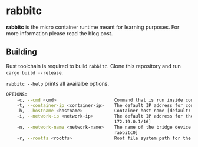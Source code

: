 # rabbitc

**rabbitc** is the micro container runtime meant for learning purposes. For more information please read the blog post.

## Building

Rust toolchain is required to build `rabbitc`. Clone this repository and run `cargo build --release`.

`rabbitc --help` prints all availalbe options.

```bash
OPTIONS:
    -c, --cmd <cmd>                      Command that is run inside container [default: /bin/sh]
    -t, --container-ip <container-ip>    The default IP address for container in CIDR notation [default: 172.19.0.2/16]
    -h, --hostname <hostname>            Container host name [default: rabbitc]
    -i, --network-ip <network-ip>        The default IP address for the bridge device in CIDR notation [default:
                                         172.19.0.1/16]
    -n, --network-name <network-name>    The name of the bridge device where containers are connected [default:
                                         rabbitc0]
    -r, --rootfs <rootfs>                Root file system path for the container
```
